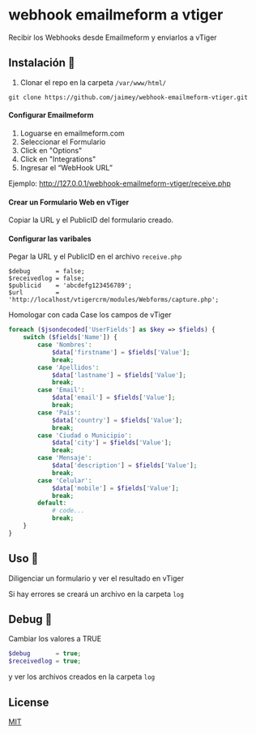 # webhook emailmeform a vtiger

Recibir los Webhooks desde Emailmeform y enviarlos a vTiger

## Instalación 🔧

1. Clonar el repo en la carpeta ```/var/www/html/```
```
git clone https://github.com/jaimey/webhook-emailmeform-vtiger.git
```
#### Configurar Emailmeform
1. Loguarse en emailmeform.com
2. Seleccionar el Formulario
3. Click en "Options"
4. Click en "Integrations"
5. Ingresar el “WebHook URL” 

Ejemplo: http://127.0.0.1/webhook-emailmeform-vtiger/receive.php

#### Crear un Formulario Web en vTiger
Copiar la URL y el PublicID del formulario creado.

#### Configurar las varibales
Pegar la URL y el PublicID en el archivo ```receive.php```


```
$debug       = false;
$receivedlog = false;
$publicid    = 'abcdefg123456789';
$url         = 'http://localhost/vtigercrm/modules/Webforms/capture.php';
```

Homologar con cada Case los campos de vTiger
```php
foreach ($jsondecoded['UserFields'] as $key => $fields) {
    switch ($fields['Name']) {
        case 'Nombres':
            $data['firstname'] = $fields['Value'];
            break;
        case 'Apellidos':
            $data['lastname'] = $fields['Value'];
            break;
        case 'Email':
            $data['email'] = $fields['Value'];
            break;
        case 'País':
            $data['country'] = $fields['Value'];
            break;
        case 'Ciudad o Municipio':
            $data['city'] = $fields['Value'];
            break;
        case 'Mensaje':
            $data['description'] = $fields['Value'];
            break;
        case 'Celular':
            $data['mobile'] = $fields['Value'];
            break;
        default:
            # code...
            break;
    }
}
```

## Uso 🚀 

Diligenciar un formulario y ver el resultado en vTiger

Si hay errores se creará un archivo en la carpeta ```log```

## Debug 🔩
Cambiar los valores a TRUE
```php
$debug       = true;
$receivedlog = true;
```
y ver los archivos creados en la carpeta ```log```
## License
[MIT](https://choosealicense.com/licenses/mit/)
